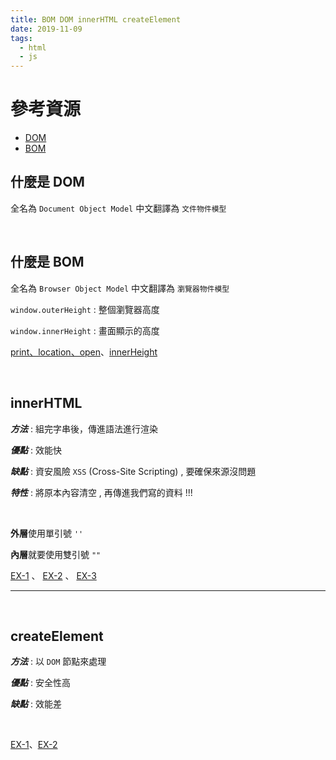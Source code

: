 ```yaml
---
title: BOM DOM innerHTML createElement
date: 2019-11-09
tags: 
  - html
  - js
---
```


# 參考資源

- [DOM](https://ithelp.ithome.com.tw/articles/10202689)
- [BOM](https://www.happycoding.today/posts/43)

## 什麼是 DOM

全名為 `Document Object Model` 中文翻譯為 `文件物件模型`

<!-- more -->

<br>

## 什麼是 BOM

全名為 `Browser Object Model` 中文翻譯為 `瀏覽器物件模型`

`window.outerHeight` : 整個瀏覽器高度

`window.innerHeight` : 畫面顯示的高度

[print、location、open](https://codepen.io/hedgehogkucc/pen/oNNyREP)、[innerHeight](https://codepen.io/hedgehogkucc/pen/zYYaQbj)

<br>

## innerHTML

***方法*** : 組完字串後，傳進語法進行渲染

***優點*** : 效能快

***缺點*** : 資安風險 `XSS` (Cross-Site Scripting) , 要確保來源沒問題

***特性*** : 將原本內容清空 , 再傳進我們寫的資料 !!! 

<br>

**外層**使用單引號 `''`

**內層**就要使用雙引號 `""`

[EX-1](https://codepen.io/hedgehogkucc/pen/QWWxxxK) 、 [EX-2](https://codepen.io/hedgehogkucc/pen/VwwddER) 、 [EX-3](https://codepen.io/hedgehogkucc/pen/jOOKKJB)

<hr>

<br>

## createElement

***方法*** : 以 `DOM` 節點來處理

***優點*** : 安全性高

***缺點*** : 效能差

<br>

[EX-1](https://codepen.io/hedgehogkucc/pen/XWWYYwq)、[EX-2](https://codepen.io/hedgehogkucc/pen/XWWYBrY)

